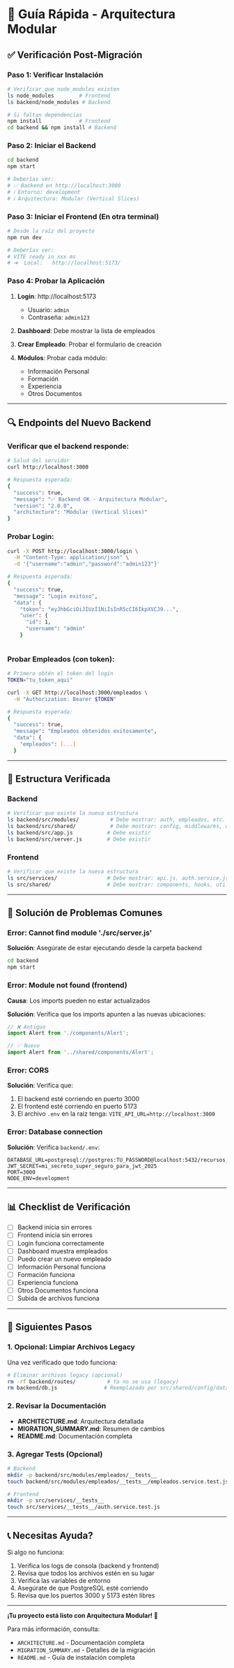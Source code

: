 # 🚀 Guía Rápida - Arquitectura Modular

## ✅ Verificación Post-Migración

### Paso 1: Verificar Instalación

```bash
# Verificar que node_modules existen
ls node_modules        # Frontend
ls backend/node_modules # Backend

# Si faltan dependencias
npm install            # Frontend
cd backend && npm install # Backend
```

### Paso 2: Iniciar el Backend

```bash
cd backend
npm start

# Deberías ver:
# ✅ Backend en http://localhost:3000
# ℹ️ Entorno: development
# ℹ️ Arquitectura: Modular (Vertical Slices)
```

### Paso 3: Iniciar el Frontend (En otra terminal)

```bash
# Desde la raíz del proyecto
npm run dev

# Deberías ver:
# VITE ready in xxx ms
# ➜  Local:   http://localhost:5173/
```

### Paso 4: Probar la Aplicación

1. **Login**: http://localhost:5173
   - Usuario: `admin`
   - Contraseña: `admin123`

2. **Dashboard**: Debe mostrar la lista de empleados

3. **Crear Empleado**: Probar el formulario de creación

4. **Módulos**: Probar cada módulo:
   - Información Personal
   - Formación
   - Experiencia
   - Otros Documentos

---

## 🔍 Endpoints del Nuevo Backend

### Verificar que el backend responde:

```bash
# Salud del servidor
curl http://localhost:3000

# Respuesta esperada:
{
  "success": true,
  "message": "✅ Backend OK - Arquitectura Modular",
  "version": "2.0.0",
  "architecture": "Modular (Vertical Slices)"
}
```

### Probar Login:

```bash
curl -X POST http://localhost:3000/login \
  -H "Content-Type: application/json" \
  -d '{"username":"admin","password":"admin123"}'

# Respuesta esperada:
{
  "success": true,
  "message": "Login exitoso",
  "data": {
    "token": "eyJhbGciOiJIUzI1NiIsInR5cCI6IkpXVCJ9...",
    "user": {
      "id": 1,
      "username": "admin"
    }



```

### Probar Empleados (con token):

```bash
# Primero obtén el token del login
TOKEN="tu_token_aqui"

curl -X GET http://localhost:3000/empleados \
  -H "Authorization: Bearer $TOKEN"

# Respuesta esperada:
{
  "success": true,
  "message": "Empleados obtenidos exitosamente",
  "data": {
    "empleados": [...]
  }

```

---

## 📁 Estructura Verificada

### Backend

```bash
# Verificar que existe la nueva estructura
ls backend/src/modules/          # Debe mostrar: auth, empleados, etc.
ls backend/src/shared/           # Debe mostrar: config, middlewares, utils, constants
ls backend/src/app.js           # Debe existir
ls backend/src/server.js        # Debe existir
```

### Frontend

```bash
# Verificar que existe la nueva estructura
ls src/services/                # Debe mostrar: api.js, auth.service.js, etc.
ls src/shared/                  # Debe mostrar: components, hooks, utils, constants
```

---

## 🐛 Solución de Problemas Comunes

### Error: Cannot find module './src/server.js'

**Solución**: Asegúrate de estar ejecutando desde la carpeta backend
```bash
cd backend
npm start
```

### Error: Module not found (frontend)

**Causa**: Los imports pueden no estar actualizados

**Solución**: Verifica que los imports apunten a las nuevas ubicaciones:
```javascript
// ❌ Antiguo
import Alert from './components/Alert';

// ✅ Nuevo
import Alert from '../shared/components/Alert';
```

### Error: CORS

**Solución**: Verifica que:
1. El backend esté corriendo en puerto 3000
2. El frontend esté corriendo en puerto 5173
3. El archivo `.env` en la raíz tenga: `VITE_API_URL=http://localhost:3000`

### Error: Database connection

**Solución**: Verifica `backend/.env`:
```env
DATABASE_URL=postgresql://postgres:TU_PASSWORD@localhost:5432/recursos_humanos
JWT_SECRET=mi_secreto_super_seguro_para_jwt_2025
PORT=3000
NODE_ENV=development
```

---

## 📊 Checklist de Verificación

- [ ] Backend inicia sin errores
- [ ] Frontend inicia sin errores
- [ ] Login funciona correctamente
- [ ] Dashboard muestra empleados
- [ ] Puedo crear un nuevo empleado
- [ ] Información Personal funciona
- [ ] Formación funciona
- [ ] Experiencia funciona
- [ ] Otros Documentos funciona
- [ ] Subida de archivos funciona

---

## 🎯 Siguientes Pasos

### 1. Opcional: Limpiar Archivos Legacy

Una vez verificado que todo funciona:

```bash
# Eliminar archivos legacy (opcional)
rm -rf backend/routes/          # Ya no se usa (legacy)
rm backend/db.js               # Reemplazado por src/shared/config/database.js
```

### 2. Revisar la Documentación

- **ARCHITECTURE.md**: Arquitectura detallada
- **MIGRATION_SUMMARY.md**: Resumen de cambios
- **README.md**: Documentación completa

### 3. Agregar Tests (Opcional)

```bash
# Backend
mkdir -p backend/src/modules/empleados/__tests__
touch backend/src/modules/empleados/__tests__/empleados.service.test.js

# Frontend
mkdir -p src/services/__tests__
touch src/services/__tests__/auth.service.test.js
```

---

## 📞 Necesitas Ayuda?

Si algo no funciona:

1. Verifica los logs de consola (backend y frontend)
2. Revisa que todos los archivos estén en su lugar
3. Verifica las variables de entorno
4. Asegúrate de que PostgreSQL esté corriendo
5. Revisa que los puertos 3000 y 5173 estén libres

---

**¡Tu proyecto está listo con Arquitectura Modular! 🎉**

Para más información, consulta:
- `ARCHITECTURE.md` - Documentación completa
- `MIGRATION_SUMMARY.md` - Detalles de la migración
- `README.md` - Guía de instalación completa
